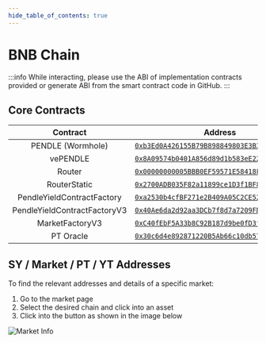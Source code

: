 ```yaml
---
hide_table_of_contents: true
---
```


# BNB Chain

:::info
While interacting, please use the ABI of implementation contracts provided or generate ABI from the smart contract code in GitHub.
:::

## Core Contracts

|           Contract           |                                                        Address                                                         |                                                              ABI                                                              |
| :--------------------------: | :--------------------------------------------------------------------------------------------------------------------: | :---------------------------------------------------------------------------------------------------------------------------: |
|      PENDLE (Wormhole)       |  [`0xb3Ed0A426155B79B898849803E3B36552f7ED507`](https://bscscan.com/token/0xb3Ed0A426155B79B898849803E3B36552f7ED507)  | [ABI](http://api.bscscan.com/api?module=contract&action=getabi&address=0xb3Ed0A426155B79B898849803E3B36552f7ED507&format=raw) |
|           vePENDLE           |  [`0x8A09574b0401A856d89d1b583eE22E8cb0C5530B`](https://bscscan.com/token/0x8A09574b0401A856d89d1b583eE22E8cb0C5530B)  | [ABI](http://api.bscscan.com/api?module=contract&action=getabi&address=0x8A09574b0401A856d89d1b583eE22E8cb0C5530B&format=raw) |
|            Router            | [`0x00000000005BBB0EF59571E58418F9a4357b68A0`](https://bscscan.com/address/0x00000000005BBB0EF59571E58418F9a4357b68A0) | [ABI](http://api.bscscan.com/api?module=contract&action=getabi&address=0x00000000005BBB0EF59571E58418F9a4357b68A0&format=raw) |  |
|         RouterStatic         | [`0x2700ADB035F82a11899ce1D3f1BF8451c296eABb`](https://bscscan.com/address/0x2700ADB035F82a11899ce1D3f1BF8451c296eABb) | [ABI](http://api.bscscan.com/api?module=contract&action=getabi&address=0x2700ADB035F82a11899ce1D3f1BF8451c296eABb&format=raw) |  |
|  PendleYieldContractFactory  | [`0xa2530b4cfBF271e2B409A05C2CE520e4cB5fCc88`](https://bscscan.com/address/0xa2530b4cfBF271e2B409A05C2CE520e4cB5fCc88) | [ABI](http://api.bscscan.com/api?module=contract&action=getabi&address=0xa2530b4cfBF271e2B409A05C2CE520e4cB5fCc88&format=raw) |
| PendleYieldContractFactoryV3 | [`0x40Ae6da2d92aa3DCb7f8d7a7209FD12BDfcb7C85`](https://bscscan.com/address/0x40Ae6da2d92aa3DCb7f8d7a7209FD12BDfcb7C85) | [ABI](http://api.bscscan.com/api?module=contract&action=getabi&address=0x40Ae6da2d92aa3DCb7f8d7a7209FD12BDfcb7C85&format=raw) |
|       MarketFactoryV3        | [`0xC40fEbF5A33b8C92B187d9be0fD3fe0ac2E4B07c`](https://bscscan.com/address/0xC40fEbF5A33b8C92B187d9be0fD3fe0ac2E4B07c) | [ABI](http://api.bscscan.com/api?module=contract&action=getabi&address=0xC40fEbF5A33b8C92B187d9be0fD3fe0ac2E4B07c&format=raw) |
|          PT Oracle           | [`0x30c6d4e892871220B5Ab66c10db577da96Fb974b`](https://bscscan.com/address/0x30c6d4e892871220B5Ab66c10db577da96Fb974b) | [ABI](http://api.bscscan.com/api?module=contract&action=getabi&address=0x30c6d4e892871220B5Ab66c10db577da96Fb974b&format=raw) |

## SY / Market / PT / YT Addresses

To find the relevant addresses and details of a specific market:

1. Go to the market page
2. Select the desired chain and click into an asset
3. Click into the button as shown in the image below
    
![Market Info](/img/ProtocolMechanics/market_info.png "Market Info")